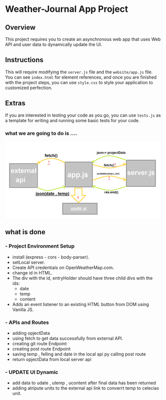 # Weather-Journal App Project

## Overview
This project requires you to create an asynchronous web app that uses Web API and user data to dynamically update the UI. 

## Instructions
This will require modifying the `server.js` file and the `website/app.js` file. You can see `index.html` for element references, and once you are finished with the project steps, you can use `style.css` to style your application to customized perfection.

## Extras
If you are interested in testing your code as you go, you can use `tests.js` as a template for writing and running some basic tests for your code.

### what we are going to do is ....

![process map ](git_img/app.png)

## what is done 

### - Project Environment Setup
- install (express - cors - body-parser).
- setLocal server.
- Create API credentials on OpenWeatherMap.com.
- change id in HTML.
- The div with the id, entryHolder should have three child divs with the ids:
    - date
    - temp
    - content
- Adds an event listener to an existing HTML button from DOM using Vanilla JS.

### - APIs and Routes
- adding opjectData 
- using fetch to get data successfully from external API.
- creating git route Endpoint
- creating post route Endpoint 
- saving temp , felling and date in the local api py calling post route
- return opjectData from local server api


### - UPDATE UI Dynamic 
- add data to udate , utemp , ucontent after final data has been returned
- adding atripute units to the external api link to converrt temp to celecias unit.



